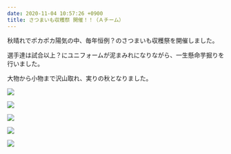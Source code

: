 ```yaml
---
date: 2020-11-04 10:57:26 +0900
title: さつまいも収穫祭 開催！！（Ａチーム）
---
```

秋晴れでポカポカ陽気の中、毎年恒例？のさつまいも収穫祭を開催しました。

選手達は試合以上？にユニフォームが泥まみれになりながら、一生懸命芋掘りを行いました。

大物から小物まで沢山取れ、実りの秋となりました。

![](/img/img_0847.jpg)

![](/img/img_0844.jpg)

![](/img/img_0846.jpg)

![](/img/img_0840.jpg)

![](/img/img_0852.jpg)
